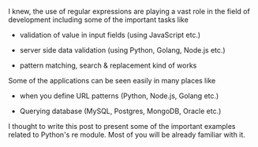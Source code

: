 I knew, the use of regular expressions are playing a vast role in the field of development including some of the important tasks like 

+ validation of value in input fields (using JavaScript etc.)

+ server side data validation (using Python, Golang, Node.js etc.)

+ pattern matching, search & replacement kind of works

Some of the applications can be seen easily in many places like 

+ when you define URL patterns (Python, Node.js, Golang etc.)

+ Querying database (MySQL, Postgres, MongoDB, Oracle etc.)

I thought to write this post to present some of the important examples related to Python's re module. 
Most of you will be already familiar with it.

